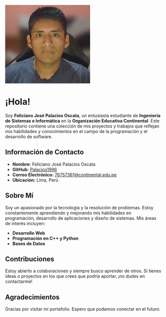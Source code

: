 ![Foto de Feliciano](palacios.jpg) 
# ¡Hola!

Soy **Feliciano José Palacios Oscata**, un entusiasta estudiante de **Ingeniería de Sistemas e Informática** en la **Organización Educativa Continental**. Este repositorio contiene una colección de mis proyectos y trabajos que reflejan mis habilidades y conocimientos en el campo de la programación y el desarrollo de software.

## Información de Contacto

- **Nombre:** Feliciano José Palacios Oscata
- **GitHub:** [Palacios1996](https://github.com/Palacios1996)
- **Correo Electrónico:** [76757361@continental.edu.pe](mailto:76757361@continental.edu.pe)
- **Ubicación:** Lima, Perú

## Sobre Mí

Soy un apasionado por la tecnología y la resolución de problemas. Estoy constantemente aprendiendo y mejorando mis habilidades en programación, desarrollo de aplicaciones y diseño de sistemas. Mis áreas de interés incluyen:

- **Desarrollo Web**
- **Programación en C++ y Python**
- **Bases de Datos**

## Contribuciones

Estoy abierto a colaboraciones y siempre busco aprender de otros. Si tienes ideas o proyectos en los que crees que podría aportar, ¡no dudes en contactarme!

## Agradecimientos

Gracias por visitar mi portafolio. Espero que podamos conectar en el futuro.
